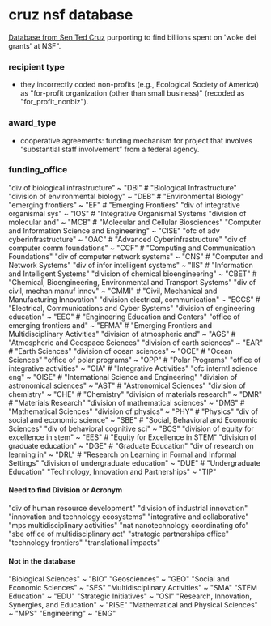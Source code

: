 # cruz nsf database

[Database from Sen Ted Cruz](https://www.commerce.senate.gov/2025/2/cruz-led-investigation-uncovers-2-billion-in-woke-dei-grants-at-nsf-releases-full-database) purporting to find billions spent on 'woke dei grants' at NSF".


### recipient type

- they incorrectly coded non-profits (e.g., Ecological Society of America) as "for-profit organization (other than small business)" (recoded as "for_profit_nonbiz"). 


### award_type

- cooperative agreements: funding mechanism for project that
involves “substantial staff involvement” from a federal agency.

### funding_office


 "div of biological infrastructure" ~ "DBI" # "Biological Infrastructure" 
 "division of environmental biology" ~ "DEB" # "Environmental Biology"
 "emerging frontiers" ~ "EF" # "Emerging Frontiers"
 "div of integrative organismal sys" ~ "IOS" # "Integrative Organismal Systems
 "division of molecular and" ~ "MCB" # "Molecular and Cellular Biosciences" 
 "Computer and Information Science and Engineering" ~ "CISE"
 "ofc of adv cyberinfrastructure" ~ "OAC" # "Advanced Cyberinfrastructure"
 "div of computer  comm foundations"  ~ "CCF" # "Computing and Communication Foundations"
 "div of computer  network systems" ~ "CNS" # "Computer and Network Systems"
 "div of infor  intelligent systems" ~ "IIS" # "Information and Intelligent Systems"
 "division of chemical bioengineering" ~ "CBET" # "Chemical, Bioengineering, Environmental and Transport Systems"
 "div of civil, mechan  manuf innov" ~ "CMMI"  # "Civil, Mechanical and Manufacturing Innovation"
 "division electrical, communication" ~ "ECCS"  # "Electrical, Communications and Cyber Systems"
 "division of engineering education" ~ "EEC"  # "Engineering Education and Centers"
 "office of emerging frontiers and" ~ "EFMA"  # "Emerging Frontiers and Multidisciplinary Activities"
 "division of atmospheric and" ~ "AGS"  # "Atmospheric and Geospace Sciences"
 "division of earth sciences"  ~ "EAR"  # "Earth Sciences"
 "division of ocean sciences" ~ "OCE"  # "Ocean Sciences"
 "office of polar programs" ~ "OPP" # "Polar Programs"
 "office of integrative activities" ~ "OIA"  # "Integrative Activities"
 "ofc interntl science  eng" ~ "OISE"  # "International Science and Engineering"
 "division of astronomical sciences" ~ "AST"  # "Astronomical Sciences"
 "division of chemistry" ~ "CHE"  # "Chemistry"
 "division of materials research" ~ "DMR" # "Materials Research"
 "division of mathematical sciences" ~ "DMS"  # "Mathematical Sciences"
 "division of physics"  ~ "PHY"  # "Physics"
 "div of social and economic science" ~ "SBE" # "Social, Behavioral and Economic Sciences"
 "div of behavioral  cognitive sci" ~ "BCS" 
 "division of equity for excellence in stem" ~ "EES" # "Equity for Excellence in STEM"
 "division of graduate education"  ~ "DGE" # "Graduate Education"
 "div of research on learning in" ~ "DRL"  # "Research on Learning in Formal and Informal Settings"
 "division of undergraduate education" ~ "DUE"  # "Undergraduate Education"
 "Technology, Innovation and Partnerships" ~ "TIP"
 
 
#### Need to find Division or Acronym

"div of human resource development"
"division of industrial innovation" 
"innovation and technology ecosystems" 
"integrative and collaborative" 
"mps multidisciplinary activities"
"nat nanotechnology coordinating ofc" 
"sbe office of multidisciplinary act"
"strategic partnerships office"  
"technology frontiers"
"translational impacts"  
#### Not in the database  

 "Biological Sciences" ~ "BIO"
 "Geosciences" ~ "GEO"
 "Social and Economic Sciences" ~ "SES"
 "Multidisciplinary Activities" ~ "SMA"
 "STEM Education" ~ "EDU"
 "Strategic Initiatives" ~ "OSI"
 "Research, Innovation, Synergies, and Education" ~ "RISE"
 "Mathematical and Physical Sciences" ~ "MPS"
 "Engineering" ~ "ENG"



